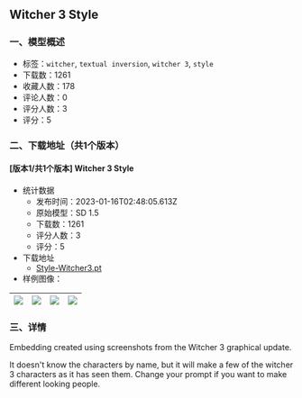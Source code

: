 ## Witcher 3 Style
### 一、模型概述

- 标签：`witcher`, `textual inversion`, `witcher 3`, `style`
- 下载数：1261
- 收藏人数：178
- 评论人数：0
- 评分人数：3
- 评分：5

### 二、下载地址（共1个版本）

#### [版本1/共1个版本] Witcher 3 Style

- 统计数据
  - 发布时间：2023-01-16T02:48:05.613Z
  - 原始模型：SD 1.5
  - 下载数：1261
  - 评分人数：3
  - 评分：5
- 下载地址
  - [Style-Witcher3.pt](https://civitai.com/api/download/models/5245)
- 样例图像：

| <img src="https://image.civitai.com/xG1nkqKTMzGDvpLrqFT7WA/07837da4-c8aa-4f6a-7949-7ca896c00700/width=450/40154.jpeg" /> | <img src="https://image.civitai.com/xG1nkqKTMzGDvpLrqFT7WA/d53b0e6b-5c95-49b6-99dc-791bf9ea9700/width=450/40161.jpeg" /> | <img src="https://image.civitai.com/xG1nkqKTMzGDvpLrqFT7WA/b0ee3cff-bd86-448d-306d-ceefffcf5300/width=450/40160.jpeg" /> | <img src="https://image.civitai.com/xG1nkqKTMzGDvpLrqFT7WA/e44892e9-a392-42ac-680b-d1bfdfe75b00/width=450/40159.jpeg" /> |
| ---- | ---- | ---- | ---- |


### 三、详情
<p>Embedding created using screenshots from the Witcher 3 graphical update.</p><p></p><p>It doesn't know the characters by name, but it will make a few of the witcher 3 characters as it has seen them. Change your prompt if you want to make different looking people.</p>
